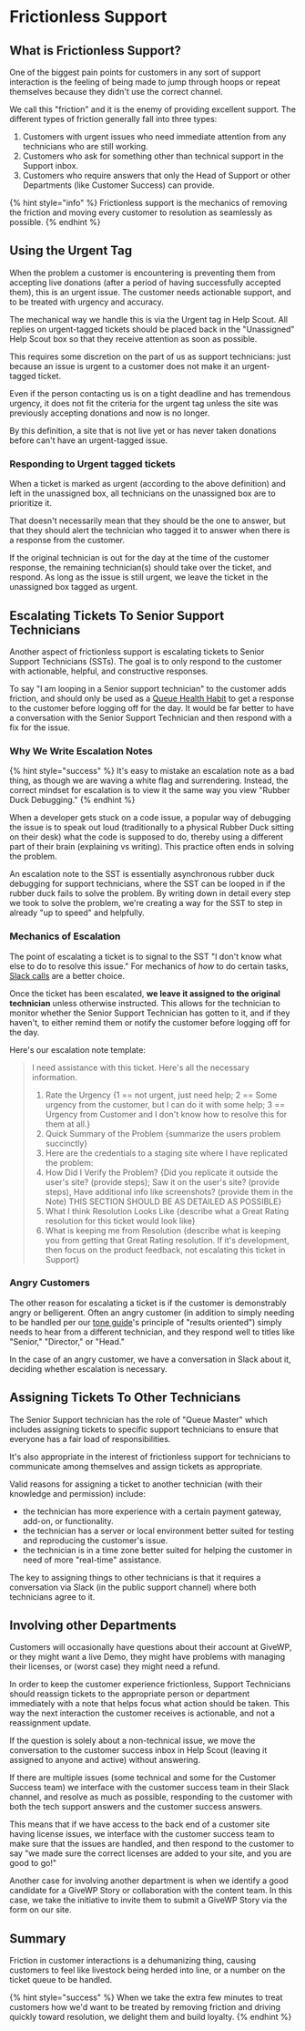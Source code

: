 # Frictionless Support

## What is Frictionless Support?

One of the biggest pain points for customers in any sort of support interaction is the feeling of being made to jump through hoops or repeat themselves because they didn't use the correct channel.

We call this "friction" and it is the enemy of providing excellent support. The different types of friction generally fall into three types:

1. Customers with urgent issues who need immediate attention from any technicians who are still working.
2. Customers who ask for something other than technical support in the Support inbox.
3. Customers who require answers that only the Head of Support or other Departments \(like Customer Success\) can provide.

{% hint style="info" %}
Frictionless support is the mechanics of removing the friction and moving every customer to resolution as seamlessly as possible.
{% endhint %}

## Using the Urgent Tag

When the problem a customer is encountering is preventing them from accepting live donations \(after a period of having successfully accepted them\), this is an urgent issue. The customer needs actionable support, and to be treated with urgency and accuracy.

The mechanical way we handle this is via the Urgent tag in Help Scout. All replies on urgent-tagged tickets should be placed back in the "Unassigned" Help Scout box so that they receive attention as soon as possible.

This requires some discretion on the part of us as support technicians: just because an issue is urgent to a customer does not make it an urgent-tagged ticket.

Even if the person contacting us is on a tight deadline and has tremendous urgency, it does not fit the criteria for the urgent tag unless the site was previously accepting donations and now is no longer.

By this definition, a site that is not live yet or has never taken donations before can't have an urgent-tagged issue.

### Responding to Urgent tagged tickets

When a ticket is marked as urgent \(according to the above definition\) and left in the unassigned box, all technicians on the unassigned box are to prioritize it.

That doesn't necessarily mean that they should be the one to answer, but that they should alert the technician who tagged it to answer when there is a response from the customer.

If the original technician is out for the day at the time of the customer response, the remaining technician\(s\) should take over the ticket, and respond. As long as the issue is still urgent, we leave the ticket in the unassigned box tagged as urgent.

## Escalating Tickets To Senior Support Technicians

Another aspect of frictionless support is escalating tickets to Senior Support Technicians (SSTs). The goal is to only respond to the customer with actionable, helpful, and constructive responses.

To say "I am looping in a Senior support technician" to the customer adds friction, and should only be used as a [Queue Health Habit](../daily-routine/queue-health-habits.md) to get a response to the customer before logging off for the day. It would be far better to have a conversation with the Senior Support Technician and then respond with a fix for the issue.

### Why We Write Escalation Notes

{% hint style="success" %}
It's easy to mistake an escalation note as a bad thing, as though we are waving a white flag and surrendering. Instead, the correct mindset for escalation is to view it the same way you view "Rubber Duck Debugging." 
{% endhint %}

When a developer gets stuck on a code issue, a popular way of debugging the issue is to speak out loud (traditionally to a physical Rubber Duck sitting on their desk) what the code is supposed to do, thereby using a different part of their brain (explaining vs writing). This practice often ends in solving the problem. 

An escalation note to the SST is essentially asynchronous rubber duck debugging for support technicians, where the SST can be looped in if the rubber duck fails to solve the problem. By writing down in detail every step we took to solve the problem, we're creating a way for the SST to step in already "up to speed" and helpfully. 

### Mechanics of Escalation

The point of escalating a ticket is to signal to the SST "I don't know what else to do to resolve this issue." For mechanics of _how_ to do certain tasks, [Slack calls](../communicating-as-a-team/using-slack.md) are a better choice.

Once the ticket has been escalated, **we leave it assigned to the original technician** unless otherwise instructed. This allows for the technician to monitor whether the Senior Support Technician has gotten to it, and if they haven't, to either remind them or notify the customer before logging off for the day.

Here's our escalation note template:

> I need assistance with this ticket. Here's all the necessary information.
>
> 1. Rate the Urgency {1 == not urgent, just need help; 2 == Some urgency from the customer, but I can do it with some help; 3 == Urgency from Customer and I don't know how to resolve this for them at all.}
> 2. Quick Summary of the Problem {summarize the users problem succinctly}
> 3. Here are the credentials to a staging site where I have replicated the problem:
> 4. How Did I Verify the Problem? {Did you replicate it outside the user's site? \(provide steps\); Saw it on the user's site? \(provide steps\), Have additional info like screenshots? \(provide them in the Note\) THIS SECTION SHOULD BE AS DETAILED AS POSSIBLE}
> 5. What I think Resolution Looks Like {describe what a Great Rating resolution for this ticket would look like}
> 6. What is keeping me from Resolution {describe what is keeping you from getting that Great Rating resolution. If it's development, then focus on the product feedback, not escalating this ticket in Support}

### Angry Customers

The other reason for escalating a ticket is if the customer is demonstrably angry or belligerent. Often an angry customer \(in addition to simply needing to be handled per our [tone guide](tone-guide.md)'s principle of "results oriented"\) simply needs to hear from a different technician, and they respond well to titles like "Senior," "Director," or "Head."

In the case of an angry customer, we have a conversation in Slack about it, deciding whether escalation is necessary.

## Assigning Tickets To Other Technicians

The Senior Support technician has the role of "Queue Master" which includes assigning tickets to specific support technicians to ensure that everyone has a fair load of responsibilities.

It's also appropriate in the interest of frictionless support for technicians to communicate among themselves and assign tickets as appropriate.

Valid reasons for assigning a ticket to another technician \(with their knowledge and permission\) include:

* the technician has more experience with a certain payment gateway, add-on, or functionality. 
* the technician has a server or local environment better suited for testing and reproducing the customer's issue.
* the technician is in a time zone better suited for helping the customer in need of more "real-time" assistance.

The key to assigning things to other technicians is that it requires a conversation via Slack \(in the public support channel\) where both technicians agree to it.

## Involving other Departments

Customers will occasionally have questions about their account at GiveWP, or they might want a live Demo, they might have problems with managing their licenses, or \(worst case\) they might need a refund.

In order to keep the customer experience frictionless, Support Technicians should reassign tickets to the appropriate person or department immediately with a note that helps focus what action should be taken. This way the next interaction the customer receives is actionable, and not a reassignment update.

If the question is solely about a non-technical issue, we move the conversation to the customer success inbox in Help Scout \(leaving it assigned to anyone and active\) without answering.

If there are multiple issues \(some technical and some for the Customer Success team\) we interface with the customer success team in their Slack channel, and resolve as much as possible, responding to the customer with both the tech support answers and the customer success answers.

This means that if we have access to the back end of a customer site having license issues, we interface with the customer success team to make sure that the issues are handled, and then respond to the customer to say "we made sure the correct licenses are added to your site, and you are good to go!"

Another case for involving another department is when we identify a good candidate for a GiveWP Story or collaboration with the content team. In this case, we take the initiative to invite them to submit a GiveWP Story via the form on our site.

## Summary

Friction in customer interactions is a dehumanizing thing, causing customers to feel like livestock being herded into line, or a number on the ticket queue to be handled.

{% hint style="success" %}
When we take the extra few minutes to treat customers how we'd want to be treated by removing friction and driving quickly toward resolution, we delight them and build loyalty.
{% endhint %}

